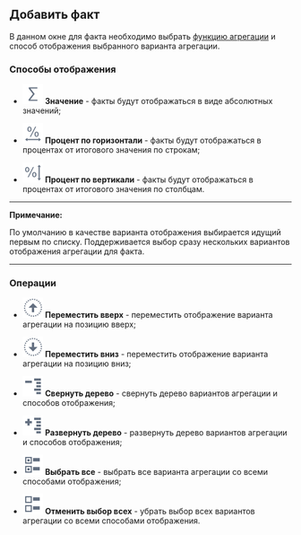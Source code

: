 ## Добавить факт

В данном окне для факта необходимо выбрать [функцию агрегации](../../app/glossary/aggregation_functions.md) и способ отображения выбранного варианта агрегации.

### Способы отображения

*  ![](../../media/app/icons/toolbar_18/toolbar_18_70.svg) **Значение** - факты будут отображаться в виде абсолютных значений;

*  ![](../../media/app/icons/toolbar_18/toolbar_18_95.svg) **Процент по горизонтали** - факты будут отображаться в процентах от итогового значения по строкам;

*  ![](../../media/app/icons/toolbar_18/toolbar_18_96.svg) **Процент по вертикали** - факты будут отображаться в процентах от итогового значения по столбцам.

-----

**Примечание:** 

По умолчанию в качестве варианта отображения выбирается идущий первым по списку. Поддерживается выбор сразу нескольких вариантов отображения агрегации для факта. 

-----

### Операции

*  ![](../../media/app/visualization/cube/toolbar_18_161.svg) **Переместить вверх** - переместить отображение варианта агрегации на позицию вверх;

*  ![](../../media/app/visualization/cube/toolbar_18_160.svg) **Переместить вниз** - переместить отображение варианта агрегации на позицию вниз;

*  ![](../../media/app/visualization/cube/toolbar_18_22.svg) **Свернуть дерево** - свернуть дерево вариантов агрегации и  способов отображения;

*  ![](../../media/app/visualization/cube/toolbar_18_23.svg) **Развернуть дерево** - развернуть дерево вариантов агрегации и способов отображения;

*  ![](../../media/app/visualization/cube/toolbar_18_158.svg) **Выбрать все** - выбрать все варианта агрегации со всеми способами отображения;

*  ![](../../media/app/visualization/cube/toolbar_18_157.svg) **Отменить выбор всех** - убрать выбор всех вариантов агрегации со всеми способами отображения.


